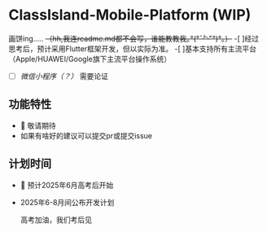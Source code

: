 # ClassIsland-Mobile-Platform (WIP)
画饼ing..... ~~（hh,我连readme.md都不会写，谁能教教我｡°(°¯᷄◠¯᷅°)°｡）~~
-[ ]经过思考后，预计采用Flutter框架开发，但以实际为准。
-[ ]基本支持所有主流平台（Apple/HUAWEI/Google旗下主流平台操作系统）
-[ ] *微信小程序（？）* 需要论证
## 功能特性
- 🚧 敬请期待
- 如果有啥好的建议可以提交pr或提交issue

## 计划时间
- 🚧 预计2025年6月高考后开始
- 2025年6-8月间公布开发计划

   高考加油，我们考后见
